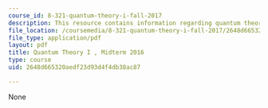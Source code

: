 ```yaml
---
course_id: 8-321-quantum-theory-i-fall-2017
description: This resource contains information regarding quantum theory I, exams.
file_location: /coursemedia/8-321-quantum-theory-i-fall-2017/2648d665320aedf23d93d4f4db38ac87_MIT8_321F17_Midterm_2016.pdf
file_type: application/pdf
layout: pdf
title: Quantum Theory I , Midterm 2016
type: course
uid: 2648d665320aedf23d93d4f4db38ac87

---
```

None